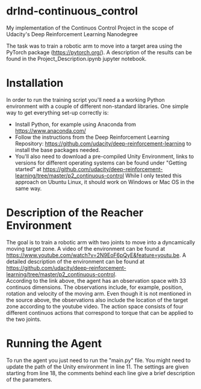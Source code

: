 # drlnd-continuous_control
My implementation of the Continuos Control Project in the scope of Udacity's Deep Reinforcement Learning Nanodegree

The task was to train a robotic arm to move into a target area using the PyTorch package (https://pytorch.org/).
A description of the results can be found in the Project_Description.ipynb jupyter notebook.

# Installation
In order to run the training script you'll need a a working Python environment with a couple of different non-standard libraries.
One simple way to get everything set-up correctly is:
- Install Python, for example using Anaconda from https://www.anaconda.com/
- Follow the instructions from the Deep Reinforcement Learning Repository: https://github.com/udacity/deep-reinforcement-learning
to install the base packages needed.
- You'll also need to download a pre-compiled Unity Environment, links to versions for different operating systems can be found under "Getting started" at
https://github.com/udacity/deep-reinforcement-learning/tree/master/p2_continuous-control
While I only tested this approach on Ubuntu Linux, it should work on Windows or Mac OS in the same way.

# Description of the Reacher Environment
The goal is to train a robotic arm with two joints to move into a dyncamically moving target zone.
A video of the environment can be found at https://www.youtube.com/watch?v=2N9EoF6pQyE&feature=youtu.be.
A detailed description of the environment can be found at https://github.com/udacity/deep-reinforcement-learning/tree/master/p2_continuous-control.  
According to the link above, the agent has an observation space with 33 continuos dimensions. The observations include, for example, position, rotation and velocity of
the moving arm. Even though it is not mentioned in the source above, the observations also include the location of the target zone according to the youtube video.
The action space consists of four different continuos actions that correspond to torque that can be applied to the two joints.

# Running the Agent
To run the agent you just need to run the "main.py" file. You might need to update the path of the Unity environment in line 11.
The settings are given starting from line 18, the comments behind each line give a brief description of the parameters.


